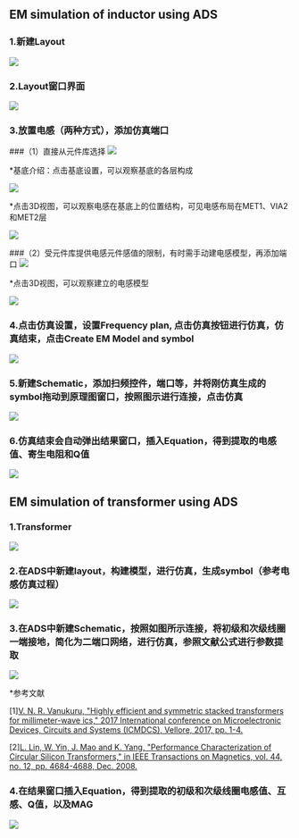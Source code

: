 ## EM simulation of inductor using ADS
### 1.新建Layout
![](1New_layout.png)

### 2.Layout窗口界面
![](2Layout.png)

### 3.放置电感（两种方式），添加仿真端口

###（1）直接从元件库选择
![](3Select_component.png)

*基底介绍：点击基底设置，可以观察基底的各层构成

![](substrate.png)

*点击3D视图，可以观察电感在基底上的位置结构，可见电感布局在MET1、VIA2和MET2层

![](3Dview.png)

###（2）受元件库提供电感元件感值的限制，有时需手动建电感模型，再添加端口
![](inductor_model.png)

*点击3D视图，可以观察建立的电感模型

![](3Dinductor.png)

### 4.点击仿真设置，设置Frequency plan, 点击仿真按钮进行仿真，仿真结束，点击Create EM Model and symbol
![](4Frequency_plan.png)

### 5.新建Schematic，添加扫频控件，端口等，并将刚仿真生成的symbol拖动到原理图窗口，按照图示进行连接，点击仿真
![](5schematic.png)

### 6.仿真结束会自动弹出结果窗口，插入Equation，得到提取的电感值、寄生电阻和Q值
![](6Extracted_results.png)

## EM simulation of transformer using ADS
### 1.Transformer
![](1transformer.png)

### 2.在ADS中新建layout，构建模型，进行仿真，生成symbol（参考电感仿真过程）
![](transformer_layout.png)

### 3.在ADS中新建Schematic，按照如图所示连接，将初级和次级线圈一端接地，简化为二端口网络，进行仿真，参照文献公式进行参数提取
![](transformer_schematic.png)

*参考文献

[1][V. N. R. Vanukuru, "Highly efficient and symmetric stacked transformers for millimeter-wave ics," 2017 International conference on Microelectronic Devices, Circuits and Systems (ICMDCS), Vellore, 2017, pp. 1-4.](http://ieeexplore.ieee.org/stamp/stamp.jsp?tp=&arnumber=8211712)

[2][L. Lin, W. Yin, J. Mao and K. Yang, "Performance Characterization of Circular Silicon Transformers," in IEEE Transactions on Magnetics, vol. 44, no. 12, pp. 4684-4688, Dec. 2008.](http://ieeexplore.ieee.org/stamp/stamp.jsp?tp=&arnumber=4711309)

### 4.在结果窗口插入Equation，得到提取的初级和次级线圈电感值、互感、Q值，以及MAG
![](transformer_results.png)

